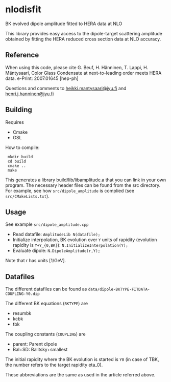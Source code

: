 # nlodisfit
BK evolved dipole amplitude fitted to HERA data at NLO

This library provides easy access to the dipole-target scattering amplitude obtained by fitting the HERA reduced cross section data at NLO accuracy.

## Reference
When using this code, please cite
G. Beuf, H. Hänninen, T. Lappi, H. Mäntysaari, Color Glass Condensate at next-to-leading order meets HERA data. e-Print: 2007.01645 [hep-ph]

Questions and comments to heikki.mantysaari@jyu.fi and henri.j.hanninen@jyu.fi

## Building
Requires
* Cmake
* GSL

How to compile:
```
 mkdir build
 cd build
 cmake ..
 make
```

This generates a library build/lib/libamplitude.a that you can link in your own program. The necessary header files can be found from the src directory. For example, see how ```src/dipole_amplitude``` is complied (see ```src/CMakeLists.txt```).

## Usage
See example ```src/dipole_amplitude.cpp```

* Read datafile: ```AmplitudeLib N(datafile);```
* Initialize interpolation, BK evolution over ```Y``` units of rapidity (evolution rapidity is ```Y+Y_{0,BK}```): ```N.InitializeInterpolation(Y);```
* Evaluate dipole: ```N.DipoleAmplitude(r,Y);```

Note that r has units [1/GeV].

## Datafiles
The different datafiles can be found as ```data/dipole-BKTYPE-FITDATA-COUPLING-Y0.dip```

The different BK equations (```BKTYPE```) are
* resumbk
* kcbk
* tbk

The coupling constants (```COUPLING```) are
* parent: Parent dipole
* Bal+SD: Balitsky+smallest

The initial rapidity where the BK evolution is started is ```Y0``` (in case of TBK, the number refers to the target rapidity eta_0).

These abbreviations are the same as used in the article referred above.
